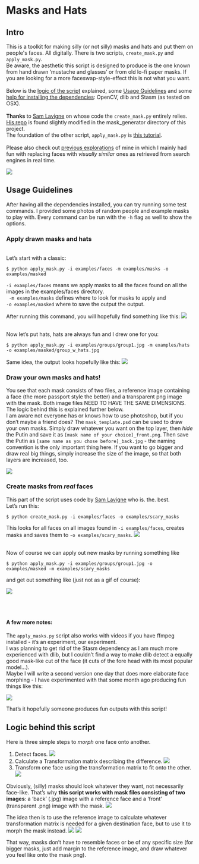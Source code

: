 # Masks and Hats

## Intro
This is a toolkit for making silly (or not silly) masks and hats and put them on people's faces. All digitally. There is two scripts, `create_mask.py` and `apply_mask.py`. 
<br>Be aware, the aesthetic this script is designed to produce is the one known from hand drawn ‘mustache and glasses’ or from old lo-fi paper masks. If you are looking for a more faceswap-style-effect this is not what you want. 
<br><br>Below is the [logic of the script](#logic-behind-this-script) explained, some [Usage Guidelines]() and some [help for installing the dependencies](): OpenCV, dlib and Stasm (as tested on OSX). 
<br><br>**Thanks** to [Sam Lavigne](https://github.com/antiboredom) on whose code the `create_mask.py` entirely relies. [His repo](https://github.com/antiboredom/mask-generator) is found slightly modified in the mask_generator directory of this project. 
<br>The foundation of the other script, `apply_mask.py` is [this tutorial](http://www.learnopencv.com/face-morph-using-opencv-cpp-python/). 
<br><br>Please also check out [previous explorations](http://leoneckert.com/projects/anonymizme/) of mine in which I mainly had fun with replacing faces with *visually similar* ones as retrieved from search engines in real time. 

![](https://raw.githubusercontent.com/leoneckert/masks-and-hats/master/imgs/mask.gif)

## Usage Guidelines
After having all the dependencies installed, you can try running some test commands. I provided some photos of random people and example masks to play with. Every command can be run with the `-h` flag as well to show the options. 

### Apply drawn masks and hats

<br>Let’s start with a classic:

```
$ python apply_mask.py -i examples/faces -m examples/masks -o examples/masked
```

`-i examples/faces` means we apply masks to all the faces found on all the images in the examples/faces directory.<br>
` -m examples/masks` defines where to look for masks to apply and<br>
`-o examples/masked` where to save the output the output. 

After running this command, you will hopefully find something like this:
![](https://raw.githubusercontent.com/leoneckert/masks-and-hats/master/imgs/output_01.jpg)


<br>Now let’s put hats, hats are always fun and I drew one for you:

```
$ python apply_mask.py -i examples/groups/group1.jpg -m examples/hats -o examples/masked/group_w_hats.jpg 
```

Same idea, the output looks hopefully like this:
![](https://raw.githubusercontent.com/leoneckert/masks-and-hats/master/imgs/output_02.jpg)

### Draw your own masks and hats!

You see that each mask consists of two files, a reference image containing a face (the more passport style the better) and a transparent png image with the mask. Both image files NEED TO HAVE THE SAME DIMENSIONS. The logic behind this is explained further below. 
<br>
I am aware not everyone has or knows how to use photoshop, but if you don’t maybe a friend does? The `mask_template.psd` can be used to draw your own masks. Simply draw whatever you want on the top layer, then *hide* the Putin and save it as `[mask name of your choice]_front.png`. Then save the Putin as `[same name as you chose before]_back.jpg` - the naming convention is the only important thing here. If you want to go bigger and draw real big things, simply increase the size of the image, so that both layers are increased, too.

![](https://raw.githubusercontent.com/leoneckert/masks-and-hats/master/imgs/template.jpg)


### Create masks from *real* faces

This part of the script uses code by [Sam Lavigne](http://lav.io) who is. the. best. 
<br>
Let’s run this:
```
$ python create_mask.py -i examples/faces -o examples/scary_masks
```
This looks for all faces on all images found in `-i examples/faces`, creates masks and saves them to `-o examples/scary_masks`.
![](https://raw.githubusercontent.com/leoneckert/masks-and-hats/master/imgs/scary_masks.jpg)

<br>
Now of course we can apply out new masks by running something like

```
$ python apply_mask.py -i examples/groups/group1.jpg -o examples/masked -m examples/scary_masks
```

and get out something like (just not as a gif of course):

![](https://raw.githubusercontent.com/leoneckert/masks-and-hats/master/imgs/scary_masks_applied.gif)


<br><br>
#### A few more notes:

The `apply_masks.py` script also works with videos if you have ffmpeg installed - it’s an experiment, our experiment. 
<br>
I was planning to get rid of the Stasm dependency as I am much more experienced with dlib, but I couldn’t find a way to make dlib detect a equally good mask-like cut of the face (it cuts of the fore head with its most popular model…). 
<br>
Maybe I will write a second version one day that does more elaborate face morphing - I have experimented with that some month ago producing fun things like this:

![](https://raw.githubusercontent.com/leoneckert/masks-and-hats/master/imgs/morph.gif)

That’s it hopefully someone produces fun outputs with this script!



## Logic behind this script
Here is three simple steps to *morph* one face onto another.

1) Detect faces.
![](https://raw.githubusercontent.com/leoneckert/masks-and-hats/master/imgs/img-01.png)
2) Calculate a Transformation matrix describing the difference. 
![](https://raw.githubusercontent.com/leoneckert/masks-and-hats/master/imgs/img-02.png)
3) Transform one face using the transformation matrix to fit onto the other.
![](https://raw.githubusercontent.com/leoneckert/masks-and-hats/master/imgs/img-03.png)

Obviously, (silly) masks should look whatever they want, not necessarily face-like. That’s why **this script works with mask files consisting of two images**: a ‘back’ (.jpg) image with a reference face and a ‘front’ (transparent .png) image with the mask.
![](https://raw.githubusercontent.com/leoneckert/masks-and-hats/master/imgs/img-04.png)

The idea then is to use the reference image to calculate whatever transformation matrix is needed for a given destination face, but to use it to morph the mask instead. 
![](https://raw.githubusercontent.com/leoneckert/masks-and-hats/master/imgs/img-05.png)
![](https://raw.githubusercontent.com/leoneckert/masks-and-hats/master/imgs/img-06.png)


That way, masks don’t have to resemble faces or be of any specific size (for bigger masks, just add margin to the reference image, and draw whatever you feel like onto the mask png). 






